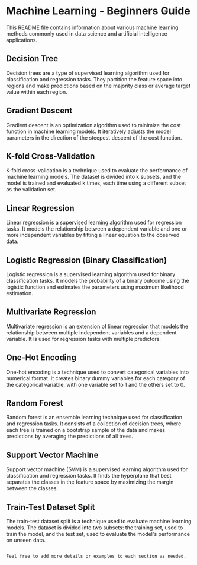 # Machine Learning - Beginners Guide

This README file contains information about various machine learning methods commonly used in data science and artificial intelligence applications.

## Decision Tree

Decision trees are a type of supervised learning algorithm used for classification and regression tasks. They partition the feature space into regions and make predictions based on the majority class or average target value within each region.

## Gradient Descent

Gradient descent is an optimization algorithm used to minimize the cost function in machine learning models. It iteratively adjusts the model parameters in the direction of the steepest descent of the cost function.

## K-fold Cross-Validation

K-fold cross-validation is a technique used to evaluate the performance of machine learning models. The dataset is divided into k subsets, and the model is trained and evaluated k times, each time using a different subset as the validation set.

## Linear Regression

Linear regression is a supervised learning algorithm used for regression tasks. It models the relationship between a dependent variable and one or more independent variables by fitting a linear equation to the observed data.

## Logistic Regression (Binary Classification)

Logistic regression is a supervised learning algorithm used for binary classification tasks. It models the probability of a binary outcome using the logistic function and estimates the parameters using maximum likelihood estimation.

## Multivariate Regression

Multivariate regression is an extension of linear regression that models the relationship between multiple independent variables and a dependent variable. It is used for regression tasks with multiple predictors.

## One-Hot Encoding

One-hot encoding is a technique used to convert categorical variables into numerical format. It creates binary dummy variables for each category of the categorical variable, with one variable set to 1 and the others set to 0.

## Random Forest

Random forest is an ensemble learning technique used for classification and regression tasks. It consists of a collection of decision trees, where each tree is trained on a bootstrap sample of the data and makes predictions by averaging the predictions of all trees.

## Support Vector Machine

Support vector machine (SVM) is a supervised learning algorithm used for classification and regression tasks. It finds the hyperplane that best separates the classes in the feature space by maximizing the margin between the classes.

## Train-Test Dataset Split

The train-test dataset split is a technique used to evaluate machine learning models. The dataset is divided into two subsets: the training set, used to train the model, and the test set, used to evaluate the model's performance on unseen data.

```

Feel free to add more details or examples to each section as needed.

